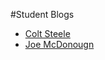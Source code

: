 #Student Blogs

* [Colt Steele](http://google.com)
* [Joe McDonougn](http://athentica.com/general-assembly-web-development-immersive/)